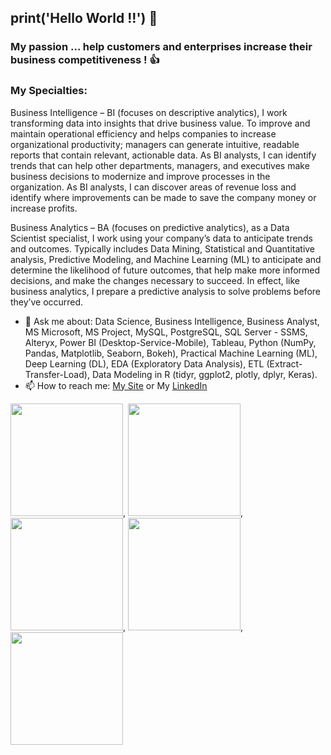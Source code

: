 ## print('Hello World !!') 👋

### My passion ... help customers and enterprises increase their business competitiveness ! 👍

### My Specialties:

Business Intelligence – BI (focuses on descriptive analytics), I work transforming data into insights that drive business value. To improve and maintain operational efficiency and helps companies to increase organizational productivity; managers can generate intuitive, readable reports that contain relevant, actionable data. As BI analysts, I can identify trends that can help other departments, managers, and executives make business decisions to modernize and improve processes in the organization. As BI analysts, I can discover areas of revenue loss and identify where improvements can be made to save the company money or increase profits. 

Business Analytics – BA (focuses on predictive analytics), as a Data Scientist specialist, I work using your company’s data to anticipate trends and outcomes. Typically includes Data Mining, Statistical and Quantitative analysis, Predictive Modeling, and Machine Learning (ML) to anticipate and determine the likelihood of future outcomes, that help make more informed decisions, and make the changes necessary to succeed. In effect, like business analytics, I prepare a predictive analysis to solve problems before they’ve occurred.

- 💬 Ask me about: Data Science, Business Intelligence, Business Analyst, MS Microsoft, MS Project, MySQL, PostgreSQL, SQL Server - SSMS, Alteryx, Power BI (Desktop-Service-Mobile), Tableau, Python (NumPy, Pandas, Matplotlib, Seaborn, Bokeh), Practical Machine Learning (ML), Deep Learning (DL), EDA (Exploratory Data Analysis), ETL (Extract-Transfer-Load), Data Modeling in R (tidyr, ggplot2, plotly, dplyr, Keras).
- 📫 How to reach me:   [My Site](https://cesararce5.wixsite.com/mysite) or My [LinkedIn](https://www.linkedin.com/in/cesar-arce-mba-%F0%9F%8C%BF-70167713/)

<img src="https://user-images.githubusercontent.com/63738694/124542515-826d7380-ddf1-11eb-8fec-86193a1c3d7e.jpg" width="180">,
<img src="https://user-images.githubusercontent.com/63738694/124542519-84373700-ddf1-11eb-9a2d-9a730c35bc1e.jpg" width="180">,
<img src="https://user-images.githubusercontent.com/63738694/124543484-57841f00-ddf3-11eb-98a9-9b25027b7e56.jpg" width="180">,
<img src="https://user-images.githubusercontent.com/63738694/124544032-5acbda80-ddf4-11eb-9901-e9594d7988b3.jpg" width="180">,
<img src="https://user-images.githubusercontent.com/63738694/124544036-5c959e00-ddf4-11eb-9907-019cd4429a59.jpg" width="180">
